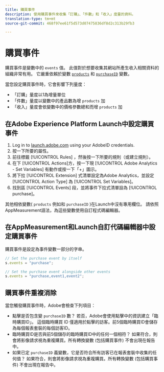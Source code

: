 ```yaml
---
title: 購買事件
description: 使用購買事件來收集「訂購」、「件數」和「收入」度量的資料。
translation-type: tm+mt
source-git-commit: 468f97ee61f5d573d07475836df8d2c313b29fb3

---
```



# 購買事件

購買事件是變數中的 `events` 值。 此值對於想要收集其網站所產生收入相關資料的組織非常有用。 它嚴重依賴於變數 [`products`](../products.md) 和 [`purchaseID`](../purchaseid.md) 變數。

當您設定購買事件時，它會影響下列量度：

* 「訂購」量度以1為增量單位
* 「件數」量度以變數中的產品數為增 `products` 加
* 「收入」量度會依變數中的價格參數總和而增 `products` 加

## 在Adobe Experience Platform Launch中設定購買事件

1. Log in to [launch.adobe.com](https://launch.adobe.com) using your AdobeID credentials.
2. 按一下所要的屬性。
3. 前往標籤 [!UICONTROL Rules] ，然後按一下所要的規則（或建立規則）。
4. 在下 [!UICONTROL Actions]方，按一下現 [!UICONTROL Adobe Analytics - Set Variables] 有動作或按一下「+」圖示。
5. 將下拉 [!UICONTROL Extension] 式清單設定為Adobe Analytics，並設定 [!UICONTROL Action Type] 為 [!UICONTROL Set Variables]。
6. 找到區 [!UICONTROL Events] 段，並將事件下拉式清單設為 [!UICONTROL purchase]。

其他相依變數( `products` 例如和 `purchaseID` )在Launch中沒有專用欄位。 請依照AppMeasurement語法，為這些變數使用自訂程式碼編輯器。

## 在AppMeasurement和Launch自訂代碼編輯器中設定購買事件

購買事件是設定為事件變數一部分的字串。

```js
// Set the purchase event by itself
s.events = "purchase";

// Set the purchase event alongside other events
s.events = "purchase,event1,event2";
```

## 購買事件重複消除

當您觸發購買事件時，Adobe會檢查下列項目：

* 點擊是否包含變 `purchaseID` 數？ 若否，Adobe會使用點擊中的資訊建立「臨時購買ID」。 這個臨時購買 ID 僅適用於點擊的訪客。前5個臨時購買ID會儲存為每個報表套裝的每個訪客ID。
* 臨時購買ID是否與前5個儲存的臨時購買ID中的任何一個相符？ 如果符合，則會將影像請求視為重複購買。所有轉換變數 (包括購買事件) 不會出現在報告中。
* 如果已定 `purchaseID` 義變數，它是否符合所有訪客已在報表套裝中收集的任何值？ 如果符合，則會將影像請求視為重複購買。所有轉換變數 (包括購買事件) 不會出現在報告中。
